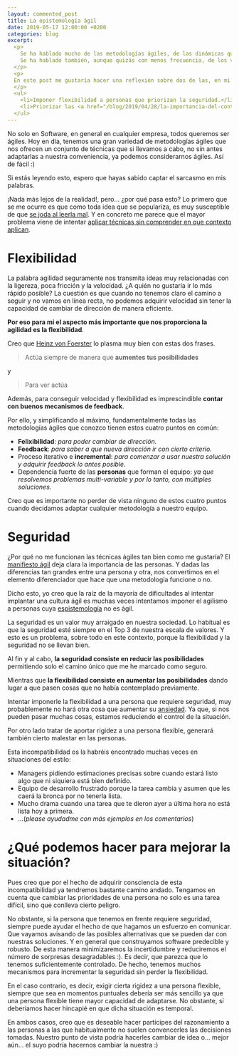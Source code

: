 ```yaml
---
layout: commented_post
title: La epistemología ágil
date: 2019-05-17 12:00:00 +0200
categories: blog
excerpt:
  <p>
    Se ha hablado mucho de las metodologías ágiles, de las dinámicas que pueden hacer que los equipos funcionen mejor.
    Se ha hablado también, aunque quizás con menos frecuencia, de los valores se predican desde el <a href="https://agilemanifesto.org">manifiesto ágil</a>.
  </p>
  <p>
  En este post me gustaría hacer una reflexión sobre dos de las, en mi opinión, principales causas de frustración al intentar aplicar las metodologías ágiles.
  </p>
  <ul>
    <li>Imponer flexibilidad a personas que priorizan la seguridad.</li>
    <li>Priorizar las <a href="/blog/2019/04/28/la-importancia-del-contexto#contexto-o-metodología">metodologías y técnicas frente a la epistemología.</a></li>
  </ul>
---
```


No solo en Software, en general en cualquier empresa, todos queremos ser ágiles. Hoy en día, tenemos una gran variedad
de metodologías ágiles que nos ofrecen un conjunto de técnicas que si llevamos a cabo, no sin antes adaptarlas a nuestra conveniencia,
ya podemos considerarnos ágiles. Así de fácil :)

Si estás leyendo esto, espero que hayas sabido captar el sarcasmo en mis palabras.

¡Nada más lejos de la realidad!, pero... ¿por qué pasa esto? Lo primero que se me ocurre es que como toda idea que se populariza,
es muy susceptible de que [se joda al leerla mal](/blog/2015/01/30/de-leer-libros-mal-y-de-joderlos).
Y en concreto me parece que el mayor problema viene de intentar [aplicar técnicas sin comprender en que contexto aplican](/blog/2019/04/28/la-importancia-del-contexto#por-qué-esto-es-tan-importante-para-hacer-software).



# Flexibilidad

La palabra agilidad seguramente nos transmita ideas muy relacionadas con la ligereza, poca fricción y la velocidad.
¿A quién no gustaría ir lo más rápido posible? La cuestión es que cuando no tenemos claro el camino a seguir y no vamos en línea recta,
no podemos adquirir velocidad sin tener la capacidad de cambiar de dirección de manera eficiente.

**Por eso para mi el aspecto más importante que nos proporciona la agilidad es la flexibilidad**.


Creo que [Heinz von Foerster](https://es.wikipedia.org/wiki/Heinz_von_Foerster) lo plasma muy bien con estas dos frases.

> Actúa siempre de manera que **aumentes tus posibilidades**

y

> Para ver actúa

Además, para conseguir velocidad y flexibilidad es imprescindible **contar con buenos mecanismos de feedback**.

Por ello, y simplificando al máximo, fundamentalmente todas las metodologías ágiles que conozco tienen estos cuatro puntos en común:

* **Felixibilidad**: _para poder cambiar de dirección._
* **Feedback**: _para saber a que nueva dirección ir con cierto criterio._
* Proceso iterativo e **incremental**: _para comenzar a usar nuestra solución y adquirir feedback lo antes posible._
* Dependencia fuerte de las **personas** que forman el equipo: _ya que resolvemos problemas multi-variable y por lo tanto, con múltiples soluciones._

Creo que es importante no perder de vista ninguno de estos cuatro puntos cuando decidamos adaptar cualquier metodología a nuestro equipo.

# Seguridad

¿Por qué no me funcionan las técnicas ágiles tan bien como me gustaría?
El [manifiesto ágil](https://agilemanifesto.org/) deja clara la importancia de las personas.
Y dadas las diferencias tan grandes entre una persona y otra, nos convertimos en el elemento diferenciador que hace que una metodología funcione o no.

Dicho esto, yo creo que la raíz de la mayoría de dificultades al intentar implantar una cultura ágil es muchas veces intentamos imponer el agilismo a personas cuya
[espistemología](/blog/2019/04/28/la-importancia-del-contexto#epistemología) no es ágil.

La seguridad es un valor muy arraigado en nuestra sociedad. Lo habitual es que la seguridad esté siempre en el Top 3 de nuestra escala de valores.
Y esto es un problema, sobre todo en este contexto, porque la flexibilidad y la seguridad no se llevan bien.

Al fin y al cabo, **la seguridad consiste en reducir las posibilidades** permitiendo solo el camino único que me he marcado como seguro.

Mientras que **la flexibilidad consiste en aumentar las posibilidades** dando lugar a que pasen cosas que no había contemplado previamente.

Intentar imponerle la flexibilidad a una persona que requiere seguridad, muy probablemente no hará otra cosa que aumentar su
[ansiedad](/blog/2019/04/29/kiss-y-yagni-en-contexto#con-respecto-a-anticipar). Ya que, si nos pueden pasar muchas cosas, estamos reduciendo el control de la situación.

Por otro lado tratar de aportar rigidez a una persona flexible, generará también cierto malestar en las personas.

Esta incompatibilidad os la habréis encontrado muchas veces en situaciones del estilo:

* Managers pidiendo estimaciones precisas sobre cuando estará listo algo que ni siquiera está bien definido.
* Equipo de desarrollo frustrado porque la tarea cambia y asumen que les caerá la bronca por no tenerla lista.
* Mucho drama cuando una tarea que te dieron ayer a última hora no está lista hoy a primera.
* ...(_please ayudadme con más ejemplos en los comentarios_)

# ¿Qué podemos hacer para mejorar la situación?

Pues creo que por el hecho de adquirir consciencia de esta incompatibilidad ya tendremos bastante camino andado.
Tengamos en cuenta que cambiar las prioridades de una persona no solo es una tarea difícil, sino que conlleva cierto peligro.

No obstante, si la persona que tenemos en frente requiere seguridad, siempre puede ayudar el hecho de que hagamos un esfuerzo en comunicar.
Que vayamos avisando de las posibles alternativas que se pueden dar con nuestras soluciones. Y en general que construyamos software predecible y robusto.
De esta manera minimizaremos la incertidumbre y reduciremos el número de sorpresas desagradables :). Es decir, que parezca que lo tenemos suficientemente controlado.
De hecho, tenemos muchos mecanismos para incrementar la seguridad sin perder la flexibilidad.

En el caso contrario, es decir, exigir cierta rigidez a una persona flexible, siempre que sea en momentos puntuales debería ser más sencillo ya que una persona flexible tiene mayor capacidad de adaptarse.
No obstante, sí deberíamos hacer hincapié en que dicha situación es temporal.

En ambos casos, creo que es deseable hacer partícipes del razonamiento a las personas a las que habitualmente no suelen convencerles las decisiones tomadas.
Nuestro punto de vista podría hacerles cambiar de idea o... mejor aún... el suyo podría hacernos cambiar la nuestra :)
